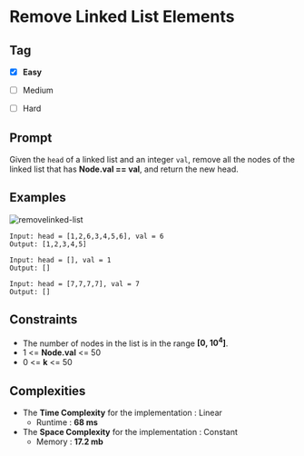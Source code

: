# Remove Linked List Elements
## Tag
- [x] **Easy**  
- [ ] Medium  
- [ ] Hard
  

## Prompt
Given the `head` of a linked list and an integer `val`, remove all the nodes of the linked list that has **Node.val == val**, and return the new head.  
  
## Examples

![removelinked-list](https://user-images.githubusercontent.com/74072261/119882937-9b5e4b80-bf4c-11eb-8837-eb4eed60e197.jpg)
```
Input: head = [1,2,6,3,4,5,6], val = 6
Output: [1,2,3,4,5]
```
```
Input: head = [], val = 1
Output: []
```
```
Input: head = [7,7,7,7], val = 7
Output: []
```
  
## Constraints
* The number of nodes in the list is in the range **[0, 10<sup>4</sup>]**.
* 1 <= **Node.val** <= 50
* 0 <= **k** <= 50
  
## Complexities
* The **Time Complexity** for the implementation : Linear
  * Runtime : **68 ms**  
* The **Space Complexity** for the implementation : Constant
  * Memory : **17.2 mb**

